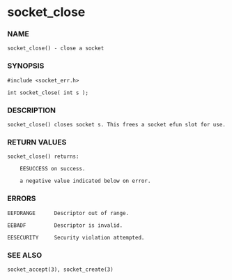 # socket_close

### NAME

    socket_close() - close a socket

### SYNOPSIS

    #include <socket_err.h>

    int socket_close( int s );

### DESCRIPTION

    socket_close() closes socket s. This frees a socket efun slot for use.

### RETURN VALUES

    socket_close() returns:

        EESUCCESS on success.

        a negative value indicated below on error.

### ERRORS

    EEFDRANGE      Descriptor out of range.

    EEBADF         Descriptor is invalid.

    EESECURITY     Security violation attempted.

### SEE ALSO

    socket_accept(3), socket_create(3)

